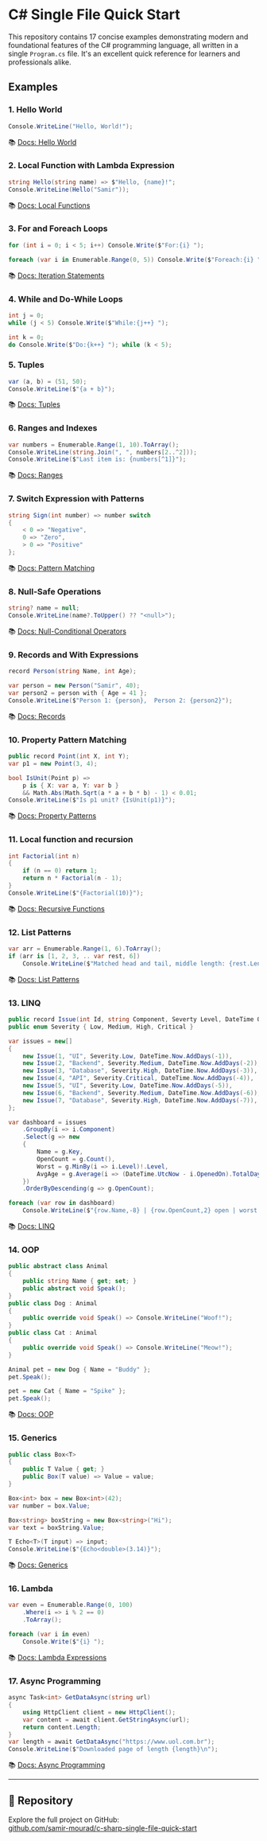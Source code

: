 # C# Single File Quick Start

This repository contains 17 concise examples demonstrating modern and foundational features of the C# programming language, all written in a single `Program.cs` file. It's an excellent quick reference for learners and professionals alike.

## Examples

### 1. Hello World
```csharp
Console.WriteLine("Hello, World!");
```
📚 [Docs: Hello World](https://learn.microsoft.com/en-us/dotnet/csharp/fundamentals/tutorials/hello-world)

### 2. Local Function with Lambda Expression
```csharp
string Hello(string name) => $"Hello, {name}!";
Console.WriteLine(Hello("Samir"));
```
📚 [Docs: Local Functions](https://learn.microsoft.com/en-us/dotnet/csharp/programming-guide/classes-and-structs/local-functions)

### 3. For and Foreach Loops
```csharp
for (int i = 0; i < 5; i++) Console.Write($"For:{i} ");

foreach (var i in Enumerable.Range(0, 5)) Console.Write($"Foreach:{i} ");
```
📚 [Docs: Iteration Statements](https://learn.microsoft.com/en-us/dotnet/csharp/language-reference/statements/iteration-statements)

### 4. While and Do-While Loops
```csharp
int j = 0;
while (j < 5) Console.Write($"While:{j++} ");

int k = 0;
do Console.Write($"Do:{k++} "); while (k < 5);
```

### 5. Tuples
```csharp
var (a, b) = (51, 50);
Console.WriteLine($"{a + b}");
```
📚 [Docs: Tuples](https://learn.microsoft.com/en-us/dotnet/csharp/language-reference/builtin-types/value-tuples)

### 6. Ranges and Indexes
```csharp
var numbers = Enumerable.Range(1, 10).ToArray();
Console.WriteLine(string.Join(", ", numbers[2..^2]));
Console.WriteLine($"Last item is: {numbers[^1]}");
```
📚 [Docs: Ranges](https://learn.microsoft.com/en-us/dotnet/csharp/language-reference/proposals/csharp-8.0/ranges)

### 7. Switch Expression with Patterns
```csharp
string Sign(int number) => number switch
{
    < 0 => "Negative",
    0 => "Zero",
    > 0 => "Positive"
};
```
📚 [Docs: Pattern Matching](https://learn.microsoft.com/en-us/dotnet/csharp/fundamentals/functional/pattern-matching)

### 8. Null-Safe Operations
```csharp
string? name = null;
Console.WriteLine(name?.ToUpper() ?? "<null>");
```
📚 [Docs: Null-Conditional Operators](https://learn.microsoft.com/en-us/dotnet/csharp/language-reference/operators/null-conditional-operators)

### 9. Records and With Expressions
```csharp
record Person(string Name, int Age);

var person = new Person("Samir", 40);
var person2 = person with { Age = 41 };
Console.WriteLine($"Person 1: {person},  Person 2: {person2}");
```
📚 [Docs: Records](https://learn.microsoft.com/en-us/dotnet/csharp/language-reference/builtin-types/record)

### 10. Property Pattern Matching
```csharp
public record Point(int X, int Y);
var p1 = new Point(3, 4);

bool IsUnit(Point p) =>
    p is { X: var a, Y: var b }
    && Math.Abs(Math.Sqrt(a * a + b * b) - 1) < 0.01;
Console.WriteLine($"Is p1 unit? {IsUnit(p1)}");
```
📚 [Docs: Property Patterns](https://learn.microsoft.com/en-us/dotnet/csharp/language-reference/operators/patterns#property-pattern)

### 11. Local function and recursion
```csharp
int Factorial(int n)
{
    if (n == 0) return 1;
    return n * Factorial(n - 1);
}
Console.WriteLine($"{Factorial(10)}");
```
📚 [Docs: Recursive Functions](https://learn.microsoft.com/en-us/cpp/c-language/recursive-functions)

### 12. List Patterns
```csharp
var arr = Enumerable.Range(1, 6).ToArray();
if (arr is [1, 2, 3, .. var rest, 6])
    Console.WriteLine($"Matched head and tail, middle length: {rest.Length}");
```
📚 [Docs: List Patterns](https://learn.microsoft.com/en-us/dotnet/csharp/language-reference/proposals/csharp-11.0/list-patterns)

### 13. LINQ
```csharp
public record Issue(int Id, string Component, Severty Level, DateTime OpenedOn);
public enum Severity { Low, Medium, High, Critical }

var issues = new[]
{
    new Issue(1, "UI", Severity.Low, DateTime.Now.AddDays(-1)),
    new Issue(2, "Backend", Severity.Medium, DateTime.Now.AddDays(-2)),
    new Issue(3, "Database", Severity.High, DateTime.Now.AddDays(-3)),
    new Issue(4, "API", Severity.Critical, DateTime.Now.AddDays(-4)),
    new Issue(5, "UI", Severity.Low, DateTime.Now.AddDays(-5)),
    new Issue(6, "Backend", Severity.Medium, DateTime.Now.AddDays(-6)),
    new Issue(7, "Database", Severity.High, DateTime.Now.AddDays(-7)),
};

var dashboard = issues
    .GroupBy(i => i.Component)
    .Select(g => new
    {
        Name = g.Key,
        OpenCount = g.Count(),
        Worst = g.MinBy(i => i.Level)!.Level,
        AvgAge = g.Average(i => (DateTime.UtcNow - i.OpenedOn).TotalDays)
    })
    .OrderByDescending(g => g.OpenCount);

foreach (var row in dashboard)
    Console.WriteLine($"{row.Name,-8} | {row.OpenCount,2} open | worst: {row.Worst,-8} | avg age: {row.AvgAge:N1} d");
```
📚 [Docs: LINQ](https://learn.microsoft.com/en-us/dotnet/csharp/programming-guide/concepts/linq/)

### 14. OOP
```csharp
public abstract class Animal
{
    public string Name { get; set; }
    public abstract void Speak();
}
public class Dog : Animal
{
    public override void Speak() => Console.WriteLine("Woof!");
}
public class Cat : Animal
{
    public override void Speak() => Console.WriteLine("Meow!");
}

Animal pet = new Dog { Name = "Buddy" };
pet.Speak();

pet = new Cat { Name = "Spike" };
pet.Speak();
```
📚 [Docs: OOP](https://learn.microsoft.com/en-us/dotnet/csharp/fundamentals/tutorials/oop)

### 15. Generics
```csharp
public class Box<T>
{
    public T Value { get; }
    public Box(T value) => Value = value;
}

Box<int> box = new Box<int>(42);
var number = box.Value;

Box<string> boxString = new Box<string>("Hi");
var text = boxString.Value;

T Echo<T>(T input) => input;
Console.WriteLine($"{Echo<double>(3.14)}");
```
📚 [Docs: Generics](https://learn.microsoft.com/en-us/dotnet/standard/generics/)

### 16. Lambda
```csharp
var even = Enumerable.Range(0, 100)
    .Where(i => i % 2 == 0)
    .ToArray();

foreach (var i in even)
    Console.Write($"{i} ");
```
📚 [Docs: Lambda Expressions](https://learn.microsoft.com/en-us/dotnet/csharp/language-reference/operators/lambda-expressions)

### 17. Async Programming
```csharp
async Task<int> GetDataAsync(string url)
{
    using HttpClient client = new HttpClient();
    var content = await client.GetStringAsync(url);
    return content.Length;
}
var length = await GetDataAsync("https://www.uol.com.br");
Console.WriteLine($"Downloaded page of length {length}\n");
```
📚 [Docs: Async Programming](https://learn.microsoft.com/en-us/dotnet/csharp/asynchronous-programming/)

---

## 📁 Repository

Explore the full project on GitHub:  
[github.com/samir-mourad/c-sharp-single-file-quick-start](https://github.com/samir-mourad/c-sharp-single-file-quick-start)